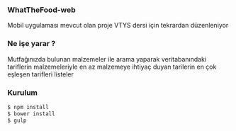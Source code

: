 ### WhatTheFood-web

Mobil uygulaması mevcut olan proje VTYS dersi için tekrardan düzenleniyor

### Ne işe yarar ?
Mutfağınızda bulunan malzemeler ile arama yaparak veritabanındaki tariflerin malzemeleriyle en az malzemeye ihtiyaç duyan tarilerin en çok eşleşen tarifleri listeler

### Kurulum


```sh
$ npm install
$ bower install
$ gulp
```
